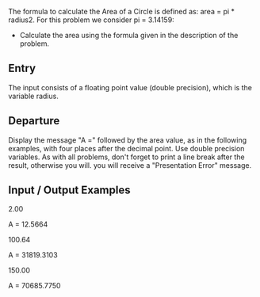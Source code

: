 The formula to calculate the Area of a Circle is defined as: area = pi * radius2.
For this problem we consider pi = 3.14159:

- Calculate the area using the formula given in the description of the problem.

## Entry
The input consists of a floating point value (double precision), which is the variable radius.

## Departure
Display the message "A =" followed by the area value, as in the following examples,
with four places after the decimal point. Use double precision variables.
As with all problems, don't forget to print a line break after the result, otherwise you will.
you will receive a "Presentation Error" message.

## Input / Output Examples
2.00

A = 12.5664

100.64

A = 31819.3103

150.00

A = 70685.7750